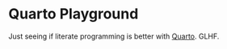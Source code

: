 # Quarto Playground
Just seeing if literate programming is better with [Quarto](https://quarto.org/docs/get-started/hello/neovim.html). GLHF.
